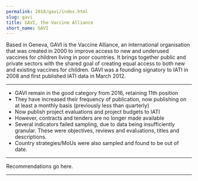 ```yaml
---
permalink: 2018/gavi/index.html
slug: gavi
title: GAVI, the Vaccine Alliance
short_name: GAVI
---
```


Based in Geneva, GAVI is the Vaccine Alliance, an international organisation that was created in 2000 to improve access to new and underused vaccines for children living in poor countries. It brings together public and private sectors with the shared goal of creating equal access to both new and existing vaccines for children. GAVI was a founding signatory to IATI in 2008 and first published IATI data in March 2012. 

---

- GAVI remain in the good category from 2016, retaining 11th position
- They have increased their frequency of publication, now publishing on at least a monthly basis (previously less than quarterly)
- Now publish project evaluations and project budgets to IATI
- However, contracts and tenders are no longer made available
- Several indicators failed sampling, due to data being insufficiently granular. These were objectives, reviews and evaluations, titles and descriptions.
- Country strategies/MoUs were also sampled and found to be out of date.

---

Recommendations go here.

---
